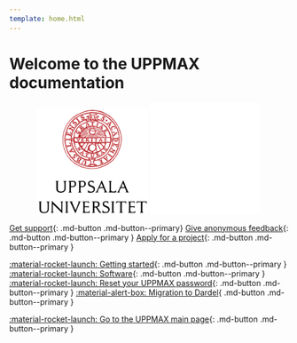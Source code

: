 ```yaml
---
template: home.html
---
```


# Welcome to the UPPMAX documentation


<p align="center" width="100%">
    <img id="logo_light_mode" src="assets/UU_logo_color.svg" alt="drawing" width="200" >
    <img id="logo_dark_mode" src="assets/UU_logo_vit.svg" alt="drawing" width="200" >
</p>

<!-- <div class="center-table"> -->
[Get support](support.md){: .md-button .md-button--primary}
[Give anonymous feedback](https://docs.google.com/forms/d/e/1FAIpQLScu1zrUnXw2qq2dA0oJB72-nILVq5mwScq75N_u_7KH2NJznw/viewform?usp=sf_link){: .md-button .md-button--primary }
[Apply for a project](getting_started/project_apply.md){: .md-button .md-button--primary }
<!-- </div> -->

[:material-rocket-launch: Getting started](getting_started/get_started.md){: .md-button .md-button--primary }
[:material-rocket-launch: Software](software/overview.md){: .md-button .md-button--primary }
[:material-rocket-launch: Reset your UPPMAX password](getting_started/reset_uppmax_password.md){: .md-button .md-button--primary }
[:material-alert-box: Migration to Dardel](cluster_guides/dardel_migration.md){ .md-button .md-button--primary }

[:material-rocket-launch: Go to the UPPMAX main page](https://www.uu.se/en/centre/uppmax){: .md-button .md-button--primary }


